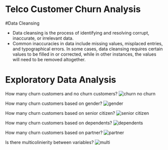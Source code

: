 # Telco Customer Churn Analysis
#Data Cleansing
- Data cleansing is the process of identifying and resolving corrupt, inaccurate, or irrelevant data. 
- Common inaccuracies in data include missing values, misplaced entries, and typographical errors. In some cases, data cleansing requires certain values to be filled in or corrected, while in other instances, the values will need to be removed altogether.

# Exploratory Data Analysis
How many churn customers and no churn customers?
![churn no churn](https://user-images.githubusercontent.com/113869968/200098403-d6088a01-ad01-488e-9642-11f2c485b83e.png)

How many churn customers based on gender?
![gender](https://user-images.githubusercontent.com/113869968/200098407-44ea72bf-c04a-4768-b6b4-b9260705911a.png)

How many churn customers based on senior citizen?
![senior citizen](https://user-images.githubusercontent.com/113869968/200098411-921b3d52-4c55-4d54-a0a1-c1361d387f6f.png)

How many churn customers based on dependents?
![dependents](https://user-images.githubusercontent.com/113869968/200098406-4417e194-0947-4c73-ba3a-a8d563f50067.png)

How many churn customers based on partner?
![partner](https://user-images.githubusercontent.com/113869968/200098410-28106408-c4b0-459c-b31a-55c8fd115bdb.png)

Is there multicolinierity between variables?
![multi](https://user-images.githubusercontent.com/113869968/200098409-d6d6e1ac-aeae-41ff-8b97-4d4009950b2d.png)
